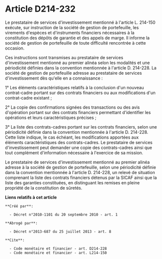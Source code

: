 # Article D214-232

Le prestataire de services d'investissement mentionné à l'article L. 214-150 exécute, sur instruction de la société de
gestion de portefeuille, les virements d'espèces et d'instruments financiers nécessaires à la constitution des dépôts de
garantie et des appels de marge. Il informe la société de gestion de portefeuille de toute difficulté rencontrée à cette
occasion. 

Ces instructions sont transmises au prestataire de services d'investissement mentionné au premier alinéa selon les modalités
et une périodicité définies dans la convention mentionnée à l'article D. 214-228. La société de gestion de portefeuille
adresse au prestataire de services d'investissement dès qu'elle en a connaissance : 

1° Les éléments caractéristiques relatifs à la conclusion d'un nouveau contrat-cadre portant sur des contrats financiers ou
aux modifications d'un contrat-cadre existant ; 

2° La copie des confirmations signées des transactions ou des avis d'opération portant sur des contrats financiers permettant
d'identifier les opérations et leurs caractéristiques précises ; 

3° La liste des contrats-cadres portant sur les contrats financiers, selon une périodicité définie dans la convention
mentionnée à l'article D. 214-228. Cette liste indique, le cas échéant, les modifications apportées aux éléments
caractéristiques des contrats-cadres. Le prestataire de services d'investissement peut demander une copie des contrats-cadres
ainsi que tout complément d'information nécessaire à l'exercice de sa mission. 

Le prestataire de services d'investissement mentionné au premier alinéa adresse à la société de gestion de portefeuille,
selon une périodicité définie dans la convention mentionnée à l'article D. 214-228, un relevé de situation comprenant la
liste des contrats financiers détenus par la SICAF ainsi que la liste des garanties constituées, en distinguant les remises
en pleine propriété de la constitution de sûretés.

**Liens relatifs à cet article**

	**Créé par**:

	  - Décret n°2010-1101 du 20 septembre 2010 - art. 1

	**Abrogé par**:

	  - Décret n°2013-687 du 25 juillet 2013 - art. 8

	**Cite**:

	  - Code monétaire et financier - art. D214-228
	  - Code monétaire et financier - art. L214-150
